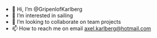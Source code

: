 - 👋 Hi, I’m @GripenlofKarlberg
- 👀 I’m interested in sailing 
- 💞️ I’m looking to collaborate on team projects
- 📫 How to reach me on email axel.karlberg@hotmail.com

<!---
GripenlofKarlberg/GripenlofKarlberg is a ✨ special ✨ repository because its `README.md` (this file) appears on your GitHub profile.
You can click the Preview link to take a look at your changes.
--->
